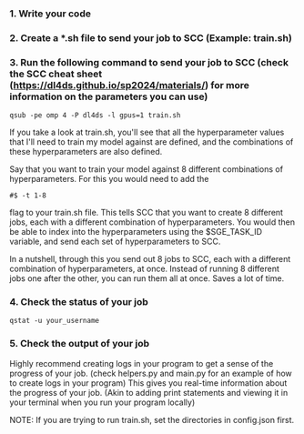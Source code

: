 ### 1. Write your code

### 2. Create a *.sh file to send your job to SCC (Example: train.sh)

### 3. Run the following command to send your job to SCC (check the SCC cheat sheet (https://dl4ds.github.io/sp2024/materials/) for more information on the parameters you can use)
```
qsub -pe omp 4 -P dl4ds -l gpus=1 train.sh
```
If you take a look at train.sh, you'll see that all the hyperparameter values that I'll need to train my model against are defined, and the combinations of these hyperparameters are also defined. 

Say that you want to train your model against 8 different combinations of hyperparameters. For this you would need to add the 
```
#$ -t 1-8
```
flag to your train.sh file. This tells SCC that you want to create 8 different jobs, each with a different combination of hyperparameters. You would then be able to index into the hyperparameters using the $SGE_TASK_ID variable, and send each set of hyperparameters to SCC.

In a nutshell, through this you send out 8 jobs to SCC, each with a different combination of hyperparameters, at once. Instead of running 8 different jobs one after the other, you can run them all at once. Saves a lot of time.

### 4. Check the status of your job
```
qstat -u your_username
```

### 5. Check the output of your job
Highly recommend creating logs in your program to get a sense of the progress of your job.
(check helpers.py and main.py for an example of how to create logs in your program)
This gives you real-time information about the progress of your job. (Akin to adding print statements and viewing it in your terminal when you run your program locally)

NOTE: If you are trying to run train.sh, set the directories in config.json first. 


